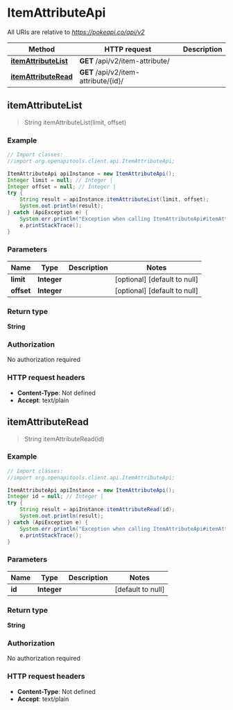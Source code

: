 # ItemAttributeApi

All URIs are relative to *https://pokeapi.co/api/v2*

Method | HTTP request | Description
------------- | ------------- | -------------
[**itemAttributeList**](ItemAttributeApi.md#itemAttributeList) | **GET** /api/v2/item-attribute/ | 
[**itemAttributeRead**](ItemAttributeApi.md#itemAttributeRead) | **GET** /api/v2/item-attribute/{id}/ | 



## itemAttributeList

> String itemAttributeList(limit, offset)



### Example

```java
// Import classes:
//import org.openapitools.client.api.ItemAttributeApi;

ItemAttributeApi apiInstance = new ItemAttributeApi();
Integer limit = null; // Integer | 
Integer offset = null; // Integer | 
try {
    String result = apiInstance.itemAttributeList(limit, offset);
    System.out.println(result);
} catch (ApiException e) {
    System.err.println("Exception when calling ItemAttributeApi#itemAttributeList");
    e.printStackTrace();
}
```

### Parameters


Name | Type | Description  | Notes
------------- | ------------- | ------------- | -------------
 **limit** | **Integer**|  | [optional] [default to null]
 **offset** | **Integer**|  | [optional] [default to null]

### Return type

**String**

### Authorization

No authorization required

### HTTP request headers

- **Content-Type**: Not defined
- **Accept**: text/plain


## itemAttributeRead

> String itemAttributeRead(id)



### Example

```java
// Import classes:
//import org.openapitools.client.api.ItemAttributeApi;

ItemAttributeApi apiInstance = new ItemAttributeApi();
Integer id = null; // Integer | 
try {
    String result = apiInstance.itemAttributeRead(id);
    System.out.println(result);
} catch (ApiException e) {
    System.err.println("Exception when calling ItemAttributeApi#itemAttributeRead");
    e.printStackTrace();
}
```

### Parameters


Name | Type | Description  | Notes
------------- | ------------- | ------------- | -------------
 **id** | **Integer**|  | [default to null]

### Return type

**String**

### Authorization

No authorization required

### HTTP request headers

- **Content-Type**: Not defined
- **Accept**: text/plain

